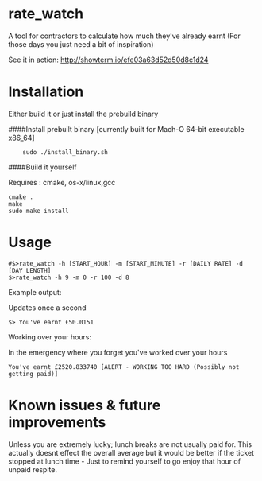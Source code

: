 rate_watch
=========

A tool for contractors to calculate how much they've already earnt (For those days you just need a bit of inspiration)

See it in action: http://showterm.io/efe03a63d52d50d8c1d24

Installation
============

Either build it or just install the prebuild binary

####Install prebuilt binary [currently built for  Mach-O 64-bit executable x86_64] 
```
	sudo ./install_binary.sh
```

####Build it yourself

Requires : cmake, os-x/linux,gcc
```
cmake .
make
sudo make install
```

Usage
====

```
#$>rate_watch -h [START_HOUR] -m [START_MINUTE] -r [DAILY RATE] -d [DAY LENGTH]
$>rate_watch -h 9 -m 0 -r 100 -d 8
```

Example output:

Updates once a second
```
$> You've earnt £50.0151 
```

Working over your hours: 

In the emergency where you forget you've worked over your hours
```
You've earnt £2520.833740 [ALERT - WORKING TOO HARD (Possibly not getting paid)]
```

Known issues & future improvements
==================================

Unless you are extremely lucky; lunch breaks are not usually paid for.
This actually doesnt effect the overall average but it would be better if the ticket stopped at lunch time - Just to remind yourself to go enjoy that hour of unpaid respite.
